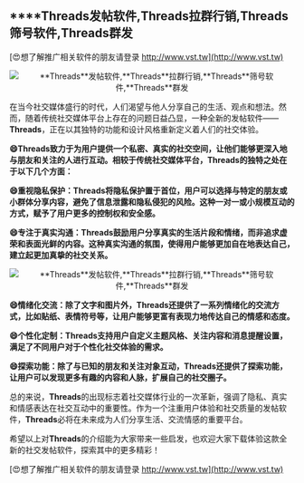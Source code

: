 ## ****Threads**发帖软件,**Threads**拉群行销,**Threads**筛号软件,**Threads**群发**

[😍想了解推广相关软件的朋友请登录 http://www.vst.tw](http://www.vst.tw)

 <center><img src="https://vst.tw/MP4/tuiguang/png/1.png" alt="**Threads**发帖软件,**Threads**拉群行销,**Threads**筛号软件,**Threads**群发"></center>

在当今社交媒体盛行的时代，人们渴望与他人分享自己的生活、观点和想法。然而，随着传统社交媒体平台上存在的问题日益凸显，一种全新的发帖软件——**Threads**，正在以其独特的功能和设计风格重新定义着人们的社交体验。

**😄**Threads**致力于为用户提供一个私密、真实的社交空间，让他们能够更深入地与朋友和关注的人进行互动。相较于传统社交媒体平台，**Threads**的独特之处在于以下几个方面：**

**😄重视隐私保护：**Threads**将隐私保护置于首位，用户可以选择与特定的朋友或小群体分享内容，避免了信息泄露和隐私侵犯的风险。这种一对一或小规模互动的方式，赋予了用户更多的控制权和安全感。**

**😄专注于真实沟通：**Threads**鼓励用户分享真实的生活片段和情绪，而非追求虚荣和表面光鲜的内容。这种真实沟通的氛围，使得用户能够更加自在地表达自己，建立起更加真挚的社交关系。**

 <center><img src="https://vst.tw/MP4/tuiguang/png/3.png" alt="**Threads**发帖软件,**Threads**拉群行销,**Threads**筛号软件,**Threads**群发"></center>

**😄情绪化交流：除了文字和图片外，**Threads**还提供了一系列情绪化的交流方式，比如贴纸、表情符号等，让用户能够更富有表现力地传达自己的情感和态度。**

**😄个性化定制：**Threads**支持用户自定义主题风格、关注内容和消息提醒设置，满足了不同用户对于个性化社交体验的需求。**

**😄探索功能：除了与已知的朋友和关注对象互动，**Threads**还提供了探索功能，让用户可以发现更多有趣的内容和人脉，扩展自己的社交圈子。**

总的来说，**Threads**的出现标志着社交媒体行业的一次革新，强调了隐私、真实和情感表达在社交互动中的重要性。作为一个注重用户体验和社交质量的发帖软件，**Threads**必将在未来成为人们分享生活、交流情感的重要平台。

希望以上对**Threads**的介绍能为大家带来一些启发，也欢迎大家下载体验这款全新的社交发帖软件，探索其中的更多精彩！

[😍想了解推广相关软件的朋友请登录 http://www.vst.tw](http://www.vst.tw)



